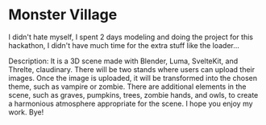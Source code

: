 # Monster Village


I didn't hate myself, I spent 2 days modeling and doing the project for this hackathon, I didn't have much time for the extra stuff like the loader...

Description: It is a 3D scene made with Blender, Luma, SvelteKit, and Threlte, claudinary. There will be two stands where users can upload their images. Once the image is uploaded, it will be transformed into the chosen theme, such as vampire or zombie. There are additional elements in the scene, such as graves, pumpkins, trees, zombie hands, and owls, to create a harmonious atmosphere appropriate for the scene. I hope you enjoy my work. Bye!

